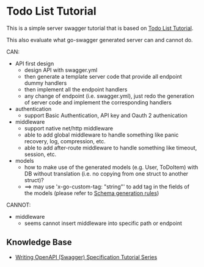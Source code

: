 # Todo List Tutorial

This is a simple server swagger tutorial that is based on [Todo List Tutorial](https://goswagger.io/tutorial/todo-list.html#todo-list-tutorial).

This also evaluate what go-swagger generated server can and cannot do.

CAN:
* API first design
    + design API with swagger.yml
    + then generate a template server code that provide all endpoint dummy handlers
    + then implement all the endpoint handlers
    + any change of endpoint (i.e. swagger.yml), just redo the generation of server code and implement the corresponding handlers
* authentication
    + support Basic Authentication, API key and Oauth 2 authenication
* middleware
    + support native net/http middleware
    + able to add global middleware to handle something like panic recovery, log, compression, etc.
    + able to add after-route middleware to handle something like timeout, session, etc.
* models
    + how to make use of the generated models (e.g. User, ToDoItem) with DB without translation (i.e. no copying from one struct to another struct)?
    + ==> may use 'x-go-custom-tag: "string"' to add tag in the fields of the models (please refer to [Schema generation rules](https://goswagger.io/use/models/schemas.html))

CANNOT:
* middleware
    + seems cannot insert middleware into specific path or endpoint

## Knowledge Base

* [Writing OpenAPI (Swagger) Specification Tutorial Series](https://apihandyman.io/writing-openapi-swagger-specification-tutorial-part-1-introduction/)
